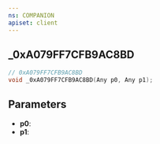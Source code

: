 ```yaml
---
ns: COMPANION
apiset: client
---
```

## _0xA079FF7CFB9AC8BD

```c
// 0xA079FF7CFB9AC8BD
void _0xA079FF7CFB9AC8BD(Any p0, Any p1);
```


## Parameters
* **p0**:
* **p1**: